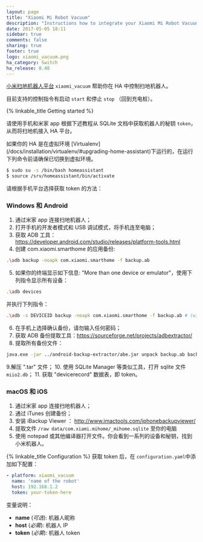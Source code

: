 ```yaml
---
layout: page
title: "Xiaomi Mi Robot Vacuum"
description: "Instructions how to integrate your Xiaomi Mi Robot Vacuum within Home Assistant."
date: 2017-05-05 18:11
sidebar: true
comments: false
sharing: true
footer: true
logo: xiaomi_vacuum.png
ha_category: Switch
ha_release: 0.48
---
```


[小米扫地机器人平台](http://www.mi.com/roomrobot/) `xiaomi_vacuum` 帮助你在 HA 中控制扫地机器人。 

目前支持的控制指令有启动 `start` 和停止 `stop` （回到充电桩）。


{% linkable_title Getting started %}

请使用手机和米家 app 根据下述教程从 SQLite 文档中获取机器人的秘钥 `token`，从而将扫地机接入 HA 平台。

<p class='note warning'>
如果你的 HA 是在虚拟环境 [Virtualenv](/docs/installation/virtualenv/#upgrading-home-assistant)下运行的，在运行下列命令前请确保已切换到虚拟环境。</p>

```bash 
$ sudo su -s /bin/bash homeassistant
$ source /srv/homeassistant/bin/activate
```

请根据手机平台选择获取 token 的方法：

### Windows 和 Android
1. 通过米家 app 连接扫地机器人；
2. 打开手机的开发者模式和 USB 调试模式，将手机连至电脑；
3. 获取 ADB 工具： https://developer.android.com/studio/releases/platform-tools.html
4. 创建 com.xiaomi.smarthome 的应用备份:
```bash
.\adb backup -noapk com.xiaomi.smarthome -f backup.ab
```
5. 如果你的终端显示如下信息: "More than one device or emulator"，使用下列指令显示所有设备：
```bash
.\adb devices
``` 
并执行下列指令：
```bash
.\adb -s DEVICEID backup -noapk com.xiaomi.smarthome -f backup.ab # (with DEVICEID the device id from the previous command)
```
6. 在手机上选择确认备份，请勿输入任何密码；
7. 获取 ADB 备份提取工具：https://sourceforge.net/projects/adbextractor/
8. 提取所有备份文件：
```bash
java.exe -jar ../android-backup-extractor/abe.jar unpack backup.ab backup.tar ""
```
9.解压 ".tar" 文件；
10. 使用 SQLite Manager 等类似工具，打开 sqlite 文件 `miio2.db`；
11. 获取 "devicerecord" 数据表，即 token。


### macOS 和 iOS
1. 通过米家 app 连接扫地机器人；
2. 通过 iTunes 创建备份；
3. 安装 iBackup Viewer ： http://www.imactools.com/iphonebackupviewer/
4. 提取文件 `/raw data/com.xiami.mihome/_mihome.sqlite` 至你的电脑
5. 使用 notepad 或其他编译器打开文件。你会看到一系列的设备和秘钥，找到小米机器人。 

{% linkable_title Configuration %}
获取 token 后，在 `configuration.yaml`中添加如下配置：
```yaml
- platform: xiaomi_vacuum
  name: 'name of the robot'
  host: 192.168.1.2
  token: your-token-here
```

变量说明：
- **name** (*可选*): 机器人昵称
- **host** (*必需*): 机器人 IP
- **token** (*必需*):  机器人 token 

